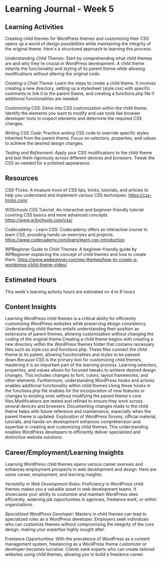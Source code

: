 # Learning Journal - Week 5

## Learning Activities

Creating child themes for WordPress themes and customizing their CSS opens up a world of design possibilities while maintaining the integrity of the original theme. Here's a structured approach to learning this process:

*Understanding Child Themes*: Start by comprehending what child themes are and why they're crucial in WordPress development. A child theme inherits the functionality and styling of its parent theme while allowing modifications without altering the original code.

*Creating a Child Theme*: Learn the steps to create a child theme. It involves creating a new directory, setting up a stylesheet (style.css) with specific comments to link it to the parent theme, and creating a functions.php file if additional functionalities are needed.

*Customizing CSS*: Delve into CSS customization within the child theme. Identify the elements you want to modify and use tools like browser developer tools to inspect elements and determine the required CSS changes.

*Writing CSS Code*: Practice writing CSS code to override specific styles inherited from the parent theme. Focus on selectors, properties, and values to achieve the desired design changes.

*Testing and Refinement*: Apply your CSS modifications to the child theme and test them rigorously across different devices and browsers. Tweak the CSS as needed for a polished appearance.

## Resources
CSS-Tricks: A treasure trove of CSS tips, tricks, tutorials, and articles to help you understand and implement various CSS techniques.
https://css-tricks.com/

W3Schools CSS Tutorial: An interactive and beginner-friendly tutorial covering CSS basics and more advanced concepts.
https://www.w3schools.com/css/

Codecademy - Learn CSS: Codecademy offers an interactive course to learn CSS, providing hands-on exercises and projects.
https://www.codecademy.com/learn/learn-css-introduction

WPBeginner Guide to Child Themes: A beginner-friendly guide by WPBeginner explaining the concept of child themes and how to create them.
https://www.wpbeginner.com/wp-themes/how-to-create-a-wordpress-child-theme-video/

## Estimated Hours
This week's learning activity hours are estimated on 4 to 8 hours

## Content Insights
Learning WordPress child themes is a critical ability for efficiently customizing WordPress websites while preserving design consistency. Understanding child themes entails understanding their position as extensions of parent themes, allowing customization without changing the coding of the original theme.Creating a child theme begins with creating a new directory within the WordPress themes folder that contains necessary files such as style.css and functions.php. These files connect the child theme to its parent, allowing functionalities and styles to be passed down.Because CSS is the primary tool for customizing child themes, mastering it is an important part of the learning process. Learning selectors, properties, and values allows for focused tweaks to achieve desired design changes. This includes changes to font, colors, layout frameworks, and other elements.
Furthermore, understanding WordPress hooks and actions enables additional functionality within child themes.Using these hooks in the functions.php file enables for the incorporation of new features or changes to existing ones without modifying the parent theme's core files.Modifications are tested and refined to ensure they work across several devices and browsers. Documenting changes made to the child theme helps with future reference and maintenance, especially when the parent theme is updated.
Exploration of WordPress forums, official material, tutorials, and hands-on development enhances comprehension and expertise in creating and customizing child themes. This understanding enables WordPress developers to efficiently deliver specialized and distinctive website solutions.
## Career/Employment/Learning Insights
Learning WordPress child themes opens various career avenues and enhances employment prospects in web development and design. Here are some career, employment, and learning insights:

*Versatility in Web Development Roles*: Proficiency in WordPress child themes makes you a valuable asset in web development teams. It showcases your ability to customize and maintain WordPress sites efficiently, widening job opportunities in agencies, freelance work, or within organizations.

*Specialized WordPress Developer*: Mastery in child themes can lead to specialized roles as a WordPress developer. Employers seek individuals who can customize themes without compromising the integrity of the core design, making your expertise highly sought after.

Freelance Opportunities: With the prevalence of WordPress as a content management system, freelancing as a WordPress theme customizer or developer becomes lucrative. Clients seek experts who can create tailored websites using child themes, allowing you to build a freelance career.




